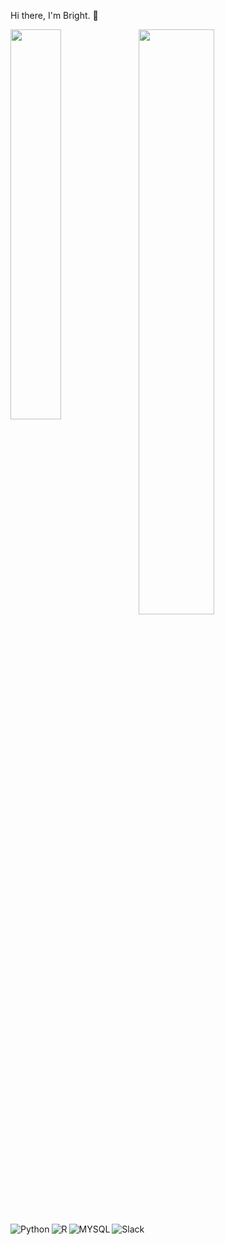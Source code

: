 Hi there, I'm Bright. 👋

<img align="left" width="40%" src="https://github-readme-stats.vercel.app/api?username=brighteze&show_icons=true&theme=radical" />

<img align="left" width="49%" src="https://github-readme-stats.vercel.app/api/top-langs/?username=brighteze&layout=compact" />

<img align="left" alt="Python" src="https://img.shields.io/badge/python-3670A0?style=for-the-badge&logo=python&logoColor=ffdd54"/>
<img align="left" alt="R" src="https://img.shields.io/badge/r-%23276DC3.svg?style=for-the-badge&logo=r&logoColor=white"/>
<img align="left" alt="MYSQL" src="https://img.shields.io/badge/mysql-%2300f.svg?style=for-the-badge&logo=mysql&logoColor=white"/>
<img alt="Slack" src="https://img.shields.io/badge/Slack-4A154B?style=for-the-badge&logo=slack&logoColor=white"/>


